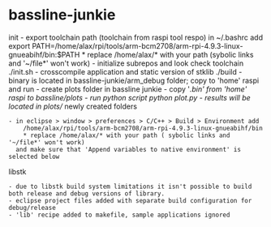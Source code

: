# bassline-junkie

init 
	- export toolchain path (toolchain from raspi tool respo)
	in ~/.bashrc add
		export PATH=/home/alax/rpi/tools/arm-bcm2708/arm-rpi-4.9.3-linux-gnueabihf/bin:$PATH
		* replace /home/alax/* with your path (sybolic links and '~/file*' won't work)
	- initialize subrepos and look check toolchain
		./init.sh
	- crosscompile application and static version of stklib
		./build
	- binary is located in bassline-junkie/arm_debug folder; copy to 'home' raspi and run
	- create plots folder in bassline junkie
	- copy '*.bin' from 'home' raspi to bassline/plots
	- run python script
		python plot.py
	- results will be located in plots/* newly created folders 

	- in eclipse > window > preferences > C/C++ > Build > Environment add
		/home/alax/rpi/tools/arm-bcm2708/arm-rpi-4.9.3-linux-gnueabihf/bin
		* replace /home/alax/* with your path ( sybolic links and '~/file*' won't work)
	  and make sure that 'Append variables to native environment' is selected below
	
libstk

	- due to libstk build system limitations it isn't possible to build both release and debug versions of library.
	- eclipse project files added with separate build configuration for debug/release
	- 'lib' recipe added to makefile, sample applications ignored
